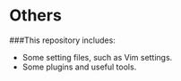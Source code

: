 Others
======
###This repository includes:
- Some setting files, such as Vim settings.
- Some plugins and useful tools.
